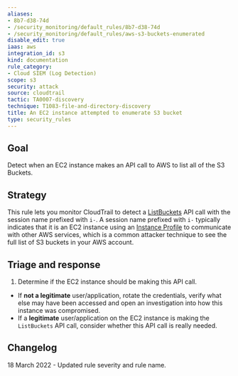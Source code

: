 ```yaml
---
aliases:
- 8b7-d38-74d
- /security_monitoring/default_rules/8b7-d38-74d
- /security_monitoring/default_rules/aws-s3-buckets-enumerated
disable_edit: true
iaas: aws
integration_id: s3
kind: documentation
rule_category:
- Cloud SIEM (Log Detection)
scope: s3
security: attack
source: cloudtrail
tactic: TA0007-discovery
technique: T1083-file-and-directory-discovery
title: An EC2 instance attempted to enumerate S3 bucket
type: security_rules
---
```


## Goal
Detect when an EC2 instance makes an API call to AWS to list all of the S3 Buckets.

## Strategy
This rule lets you monitor CloudTrail to detect a [ListBuckets][1] API call with the session name prefixed with `i-`. A session name prefixed with `i-` typically indicates that it is an EC2 instance using an [Instance Profile][2] to communicate with other AWS services, which is a common attacker technique to see the full list of S3 buckets in your AWS account.

## Triage and response
1. Determine if the EC2 instance should be making this API call.
* If **not a legitimate** user/application, rotate the credentials, verify what else may have been accessed and open an investigation into how this instance was compromised.
* If a **legitimate** user/application on the EC2 instance is making the `ListBuckets` API call, consider whether this API call is really needed.  

[1]: https://docs.aws.amazon.com/AmazonS3/latest/API/API_ListBuckets.html
[2]: https://docs.aws.amazon.com/AWSEC2/latest/UserGuide/iam-roles-for-amazon-ec2.html#ec2-instance-profile

## Changelog
18 March 2022 - Updated rule severity and rule name.
